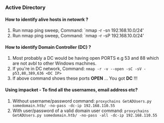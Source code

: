 ### Active Directory

#### How to identify alive hosts in netowrk ?
1. Run nmap ping sweep, Command: `nmap -r -sn 192.168.10.0/24'
2. Run nmap ping sweep, Command: `nmap -r -sP 192.168.10.0/24' 

#### How to identify Domain Controller (DC) ?
1. Most probably a DC would be having open PORTS e.g 53 and 88 which are not avbl to other Windows machines.
2. If you're in DC network, Command: `nmap -r -v --open -sC -sV -p53,88,389,636 <DC IP>`
3. If above command shows these ports **OPEN** ... You got **DC** !!!

#### Using impacket - To find all the usernames, email address etc?
1. Without username/password command: `proxychains GetADUsers.py somedomain.htb/ -no-pass -dc-ip 192.168.110.55`
2. With user/password of a valid domain user command: `proxychains GetADUsers.py somedomain.htb/ -no-pass -all -dc-ip 192.168.110.55`
